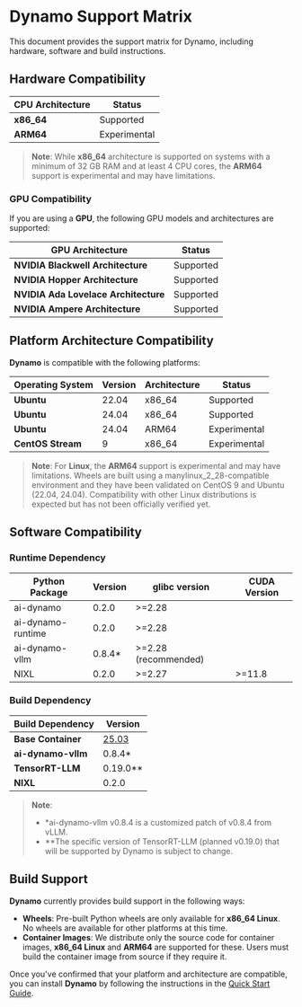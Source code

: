 # Dynamo Support Matrix

This document provides the support matrix for Dynamo, including hardware, software and build instructions.

## Hardware Compatibility


| **CPU Architecture**  | **Status**    |
|-----------------------|---------------|
| **x86_64**            | Supported     |
| **ARM64**             | Experimental  |

> **Note**: While **x86_64** architecture is supported on systems with a minimum of 32 GB RAM and at least 4 CPU cores, the **ARM64** support is experimental and may have limitations.

### GPU Compatibility

If you are using a **GPU**, the following GPU models and architectures are supported:

| **GPU Architecture**                | **Status**    |
|-------------------------------------|---------------|
| **NVIDIA Blackwell Architecture**   | Supported     |
| **NVIDIA Hopper Architecture**      | Supported     |
| **NVIDIA Ada Lovelace Architecture**| Supported     |
| **NVIDIA Ampere Architecture**      | Supported     |

## Platform Architecture Compatibility

**Dynamo** is compatible with the following platforms:

| **Operating System** | **Version** | **Architecture** | **Status**   |
|----------------------|-------------|------------------|--------------|
| **Ubuntu**           | 22.04       | x86_64           | Supported    |
| **Ubuntu**           | 24.04       | x86_64           | Supported    |
| **Ubuntu**           | 24.04       | ARM64            | Experimental |
| **CentOS Stream**    | 9           | x86_64           | Experimental |

> **Note**: For **Linux**, the **ARM64** support is experimental and may have limitations. Wheels are built using a manylinux_2_28-compatible environment and they have been validated on CentOS 9 and Ubuntu (22.04, 24.04). Compatibility with other Linux distributions is expected but has not been officially verified yet.

## Software Compatibility
### Runtime Dependency
| **Python Package** | **Version**   | glibc version        | CUDA Version |
|--------------------|---------------|----------------------|--------------|
| ai-dynamo          |    0.2.0      |     >=2.28           |              |
| ai-dynamo-runtime  |    0.2.0      |     >=2.28           |              |
| ai-dynamo-vllm     |  0.8.4* | >=2.28 (recommended) |                    |
| NIXL               |    0.2.0      |     >=2.27           | >=11.8      |

### Build Dependency
| **Build Dependency** | **Version** |
|----------------------|-------------|
| **Base Container**   |    [25.03](https://catalog.ngc.nvidia.com/orgs/nvidia/containers/cuda-dl-base/tags)    |
| **ai-dynamo-vllm**   |0.8.4* |
| **TensorRT-LLM**     |    0.19.0** |
| **NIXL**             |    0.2.0    |

> **Note**:
> - *ai-dynamo-vllm v0.8.4 is a customized patch of v0.8.4 from vLLM.
> - **The specific version of TensorRT-LLM (planned v0.19.0) that will be supported by Dynamo is subject to change.


## Build Support
**Dynamo** currently provides build support in the following ways:

- **Wheels**: Pre-built Python wheels are only available for **x86_64 Linux**. No wheels are available for other platforms at this time.
- **Container Images**: We distribute only the source code for container images, **x86_64 Linux** and **ARM64** are supported for these. Users must build the container image from source if they require it.

Once you've confirmed that your platform and architecture are compatible, you can install **Dynamo** by following the instructions in the [Quick Start Guide](https://github.com/ai-dynamo/dynamo/blob/main/README.md#installation).

